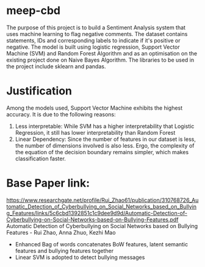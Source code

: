 # meep-cbd
The purpose of this project is to build a Sentiment Analysis system that uses machine learning to flag negative comments. The dataset contains statements, IDs and corresponding labels to indicate if it's positive or negative. The model is built using logistic regression, Support Vector Machine (SVM) and Random Forest Algorithm and as an optimisation on the existing project done on Naive Bayes Algorithm. The libraries to be used in the project include sklearn and pandas.

# Justification
Among the models used, Support Vector Machine exhibits the highest accuracy. It is due to the following reasons: 
1. Less interpretable:
    While SVM has a higher interpretability that Logistic Regression, it still has lower interpretability than Random Forest
2. Linear Dependency:
    Since the number of features in our dataset is less, the number of dimensions involved is also less. Ergo, the complexity of the equation of the decision boundary remains simpler, which makes classification faster.

# Base Paper link: 
https://www.researchgate.net/profile/Rui_Zhao61/publication/310768726_Automatic_Detection_of_Cyberbullying_on_Social_Networks_based_on_Bullying_Features/links/5c6cbd1392851c1c9dee9d9d/Automatic-Detection-of-Cyberbullying-on-Social-Networks-based-on-Bullying-Features.pdf
Automatic Detection of Cyberbullying on Social Networks based on Bullying Features - Rui Zhao, Anna Zhuo, Kezhi Mao

- Enhanced Bag of words concatenates BoW features, latent semantic features and bullying features together
- Linear SVM is adopted to detect bullying messages
